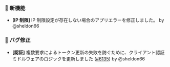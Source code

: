 ### 🎉 新機能

* **[IP 制限]** IP 制限設定が存在しない場合のアプリエラーを修正しました。 by @sheldon66

### 🐛 バグ修正

* **[認証]** 複数要求によるトークン更新の失敗を防ぐために、クライアント認証ミドルウェアのロジックを更新しました ([#6135](https://github.com/nocobase/nocobase/pull/6135)) by @sheldon66
